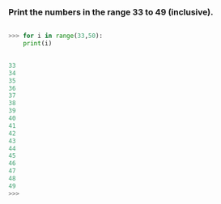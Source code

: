 ### Print the numbers in the range 33 to 49 (inclusive).

```python

>>> for i in range(33,50):
    print(i)

    
33
34
35
36
37
38
39
40
41
42
43
44
45
46
47
48
49
>>> 

```